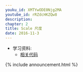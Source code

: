 ```yaml
---
youku_id: XMTYwODE0Njg2MA
youtube_id: rRZdcHKZQw8
description: 
chapter: 2
title: Scale 尺度
date: 2016-11-3
---
```

* 学习资料:
  * [相关代码](https://github.com/MorvanZhou/tutorials/blob/master/tkinterTUT/tk6_scale.py)

{% include announcement.html %}